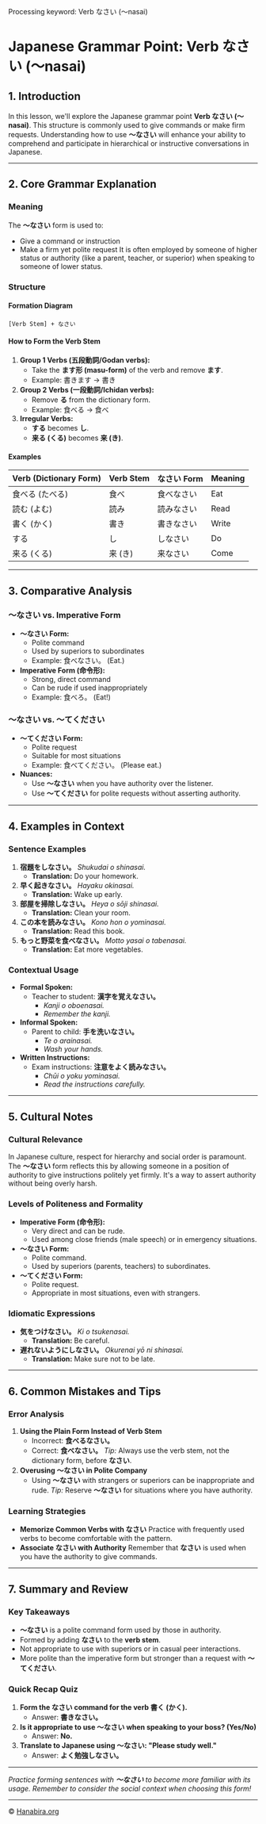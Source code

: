 Processing keyword: Verb なさい (〜nasai)
# Japanese Grammar Point: Verb なさい (〜nasai)

## 1. Introduction
In this lesson, we'll explore the Japanese grammar point **Verb なさい (〜nasai)**. This structure is commonly used to give commands or make firm requests. Understanding how to use **〜なさい** will enhance your ability to comprehend and participate in hierarchical or instructive conversations in Japanese.

---
## 2. Core Grammar Explanation
### Meaning
The **〜なさい** form is used to:
- Give a command or instruction
- Make a firm yet polite request
It is often employed by someone of higher status or authority (like a parent, teacher, or superior) when speaking to someone of lower status.
### Structure
#### Formation Diagram
```
[Verb Stem] + なさい
```
#### How to Form the Verb Stem
1. **Group 1 Verbs (五段動詞/Godan verbs):**
   - Take the **ます形 (masu-form)** of the verb and remove **ます**.
   - Example: 書きます → 書き
2. **Group 2 Verbs (一段動詞/Ichidan verbs):**
   - Remove **る** from the dictionary form.
   - Example: 食べる → 食べ
3. **Irregular Verbs:**
   - **する** becomes **し**.
   - **来る (くる)** becomes **来 (き)**.
#### Examples
| Verb (Dictionary Form) | Verb Stem | なさい Form  | Meaning      |
|------------------------|-----------|-------------|--------------|
| 食べる (たべる)         | 食べ      | 食べなさい   | Eat          |
| 読む (よむ)             | 読み      | 読みなさい   | Read         |
| 書く (かく)             | 書き      | 書きなさい   | Write        |
| する                   | し        | しなさい     | Do           |
| 来る (くる)             | 来 (き)    | 来なさい     | Come         |
---
## 3. Comparative Analysis
### 〜なさい vs. Imperative Form
- **〜なさい Form:**
  - Polite command
  - Used by superiors to subordinates
  - Example: 食べなさい。 (Eat.)
- **Imperative Form (命令形):**
  - Strong, direct command
  - Can be rude if used inappropriately
  - Example: 食べろ。 (Eat!)
### 〜なさい vs. 〜てください
- **〜てください Form:**
  - Polite request
  - Suitable for most situations
  - Example: 食べてください。 (Please eat.)
- **Nuances:**
  - Use **〜なさい** when you have authority over the listener.
  - Use **〜てください** for polite requests without asserting authority.
---
## 4. Examples in Context
### Sentence Examples
1. **宿題をしなさい。**
   *Shukudai o shinasai.*
   - **Translation:** Do your homework.
2. **早く起きなさい。**
   *Hayaku okinasai.*
   - **Translation:** Wake up early.
3. **部屋を掃除しなさい。**
   *Heya o sōji shinasai.*
   - **Translation:** Clean your room.
4. **この本を読みなさい。**
   *Kono hon o yominasai.*
   - **Translation:** Read this book.
5. **もっと野菜を食べなさい。**
   *Motto yasai o tabenasai.*
   - **Translation:** Eat more vegetables.
### Contextual Usage
- **Formal Spoken:**
  - Teacher to student: **漢字を覚えなさい。**
    - *Kanji o oboenasai.*
    - *Remember the kanji.*
- **Informal Spoken:**
  - Parent to child: **手を洗いなさい。**
    - *Te o arainasai.*
    - *Wash your hands.*
- **Written Instructions:**
  - Exam instructions: **注意をよく読みなさい。**
    - *Chūi o yoku yominasai.*
    - *Read the instructions carefully.*
---
## 5. Cultural Notes
### Cultural Relevance
In Japanese culture, respect for hierarchy and social order is paramount. The **〜なさい** form reflects this by allowing someone in a position of authority to give instructions politely yet firmly. It's a way to assert authority without being overly harsh.
### Levels of Politeness and Formality
- **Imperative Form (命令形):**
  - Very direct and can be rude.
  - Used among close friends (male speech) or in emergency situations.
- **〜なさい Form:**
  - Polite command.
  - Used by superiors (parents, teachers) to subordinates.
- **〜てください Form:**
  - Polite request.
  - Appropriate in most situations, even with strangers.
### Idiomatic Expressions
- **気をつけなさい。**
  *Ki o tsukenasai.*
  - **Translation:** Be careful.
- **遅れないようにしなさい。**
  *Okurenai yō ni shinasai.*
  - **Translation:** Make sure not to be late.
---
## 6. Common Mistakes and Tips
### Error Analysis
1. **Using the Plain Form Instead of Verb Stem**
   - Incorrect: **食べるなさい。**
   - Correct: **食べなさい。**
   *Tip:* Always use the verb stem, not the dictionary form, before **なさい**.
2. **Overusing 〜なさい in Polite Company**
   - Using **〜なさい** with strangers or superiors can be inappropriate and rude.
   *Tip:* Reserve **〜なさい** for situations where you have authority.
### Learning Strategies
- **Memorize Common Verbs with なさい**
  Practice with frequently used verbs to become comfortable with the pattern.
- **Associate なさい with Authority**
  Remember that **なさい** is used when you have the authority to give commands.
---
## 7. Summary and Review
### Key Takeaways
- **〜なさい** is a polite command form used by those in authority.
- Formed by adding **なさい** to the **verb stem**.
- Not appropriate to use with superiors or in casual peer interactions.
- More polite than the imperative form but stronger than a request with **〜てください**.
### Quick Recap Quiz
1. **Form the なさい command for the verb 書く (かく).**
   - Answer:
     **書きなさい。**
2. **Is it appropriate to use 〜なさい when speaking to your boss? (Yes/No)**
   - Answer:
     **No.**
3. **Translate to Japanese using 〜なさい: "Please study well."**
   - Answer:
     **よく勉強しなさい。**
---
*Practice forming sentences with **〜なさい** to become more familiar with its usage. Remember to consider the social context when choosing this form!*

---

© [Hanabira.org](https://hanabira.org)
